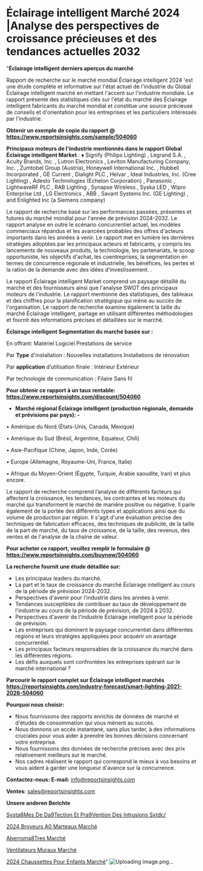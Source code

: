 # Éclairage intelligent Marché 2024 |Analyse des perspectives de croissance précieuses et des tendances actuelles 2032

"<strong>Éclairage intelligent derniers aperçus du marché</strong>

Rapport de recherche sur le marché mondial Éclairage intelligent 2024 'est une étude complète et informative sur l'état actuel de l'industrie du Global Éclairage intelligent marché en mettant l'accent sur l'industrie mondiale. Le rapport présente des statistiques clés sur l'état du marché des Éclairage intelligent fabricants du marché mondial et constitue une source précieuse de conseils et d'orientation pour les entreprises et les particuliers intéressés par l'industrie.

<strong>Obtenir un exemple de copie du rapport @ <a href=https://www.reportsinsights.com/sample/504060>https://www.reportsinsights.com/sample/504060</a></strong>

<strong>Principaux moteurs de l'industrie mentionnés dans le rapport Global Éclairage intelligent Market</strong> :
♦ Signify (Philips Lighting) , Legrand S.A. , Acuity Brands, Inc. , Lutron Electronics , Leviton Manufacturing Company, Inc. , Zumtobel Group (Austria), Honeywell International Inc. , Hubbell Incorporated , GE Current , Dialight PLC , Helvar , Ideal Industries, Inc. (Cree Lighting) , Adesto Technologies (Echelon Corporation) , Panasonic , LightwaveRF PLC , RAB Lighting , Synapse Wireless , Syska LED , Wipro Enterprise Ltd , LG Electronics , ABB , Savant Systems Inc. (GE Lighting) , and Enlighted Inc (a Siemens company)

Le rapport de recherche basé sur les performances passées, présentes et futures du marché mondial pour l'année de prévision 2024-2032. Le rapport analyse en outre le scénario concurrentiel actuel, les modèles commerciaux répandus et les avancées probables des offres d'acteurs importants dans les années à venir. Le rapport met en lumière les dernières stratégies adoptées par les principaux acteurs et fabricants, y compris les lancements de nouveaux produits, la technologie, les partenariats, le scoop opportuniste, les objectifs d'achat, les coentreprises, la segmentation en termes de concurrence régionale et industrielle, les bénéfices, les pertes et la ration de la demande avec des idées d'investissement. .

Le rapport Éclairage intelligent Market comprend un paysage détaillé du marché et des fournisseurs ainsi que l'analyse SWOT des principaux moteurs de l'industrie. Le rapport mentionne des statistiques, des tableaux et des chiffres pour la planification stratégique qui mène au succès de l'organisation. Le rapport de recherche examine également la taille du marché Éclairage intelligent, partage en utilisant différentes méthodologies et fournit des informations précises et détaillées sur le marché.

<strong>Éclairage intelligent Segmentation du marché basée sur :</strong>

En offrant:
Matériel
Logiciel
Prestations de service

Par <strong>Type</strong> d'installation :
Nouvelles installations
Installations de rénovation

Par <strong>application</strong> d’utilisation finale :
Intérieur
Extérieur

Par technologie de communication :
Filaire
Sans fil

<strong>Pour obtenir ce rapport à un taux rentable: <a href=https://www.reportsinsights.com/discount/504060>https://www.reportsinsights.com/discount/504060</a></strong>
<ul>
  <li><strong>Marché régional Éclairage intelligent (production régionale, demande et prévisions par pays): -</strong></li>
</ul>
• Amérique du Nord (États-Unis, Canada, Mexique)

• Amérique du Sud (Brésil, Argentine, Equateur, Chili)

• Asie-Pacifique (Chine, Japon, Inde, Corée)

• Europe (Allemagne, Royaume-Uni, France, Italie)

• Afrique du Moyen-Orient (Égypte, Turquie, Arabie saoudite, Iran) et plus encore.

Le rapport de recherche comprend l’analyse de différents facteurs qui affectent la croissance, les tendances, les contraintes et les moteurs du marché qui transforment le marché de manière positive ou négative. Il parle également de la portée des différents types et applications ainsi que du volume de production par région. Il s'agit d'une évaluation précise des techniques de fabrication efficaces, des techniques de publicité, de la taille de la part de marché, du taux de croissance, de la taille, des revenus, des ventes et de l'analyse de la chaîne de valeur.

<strong>Pour acheter ce rapport, veuillez remplir le formulaire @   <a href=https://www.reportsinsights.com/buynow/504060>https://www.reportsinsights.com/buynow/504060</a></strong>

<strong>La recherche fournit une étude détaillée sur:</strong>
<ul>
  <li>Les principaux leaders du marché.</li>
  <li>La part et le taux de croissance du marché Éclairage intelligent au cours de la période de prévision 2024-2032.</li>
  <li>Perspectives d'avenir pour l'industrie dans les années à venir.</li>
  <li>Tendances susceptibles de contribuer au taux de développement de l'industrie au cours de la période de prévision, de 2024 à 2032.</li>
  <li>Perspectives d'avenir de l'industrie Éclairage intelligent pour la période de prévision.</li>
  <li>Les entreprises qui dominent le paysage concurrentiel dans différentes régions et leurs stratégies appliquées pour acquérir un avantage concurrentiel.</li>
  <li>Les principaux facteurs responsables de la croissance du marché dans les différentes régions.</li>
  <li>Les défis auxquels sont confrontées les entreprises opérant sur le marché international ?</li>
</ul>

<strong>Parcourir le rapport complet sur Éclairage intelligent marchés <a href=https://reportsinsights.com/industry-forecast/smart-lighting-2021-2026-504060>https://reportsinsights.com/industry-forecast/smart-lighting-2021-2026-504060</a></strong>

<strong>Pourquoi nous choisir:</strong>
<ul>
  <li>Nous fournissons des rapports enrichis de données de marché et d'études de consommation qui vous mènent au succès.</li>
  <li>Nous donnons un accès instantané, sans plus tarder, à des informations cruciales pour vous aider à prendre les bonnes décisions concernant votre entreprise.</li>
  <li>Nous fournissons des données de recherche précises avec des prix relativement meilleurs sur le marché.</li>
  <li>Nos cadres réalisent le rapport qui correspond le mieux à vos besoins et vous aident à garder une longueur d'avance sur la concurrence.</li>
</ul>
<strong>Contactez-nous:
</strong><strong>E-mail:</strong> <a href=mailto:info@reportsinsights.com>info@reportsinsights.com</a>

<strong>Ventes</strong>: <a href=mailto:sales@reportsinsights.com>sales@reportsinsights.com</a>

<strong>Unsere anderen Berichte</strong>

<a href=https://www.linkedin.com/pulse/syst%C3%A8mes-de-d%C3%A9tection-et-pr%C3%A9vention-des-intrusions-sxtdc/>Systa8Mes De Da9Tection Et Pra9Vention Des Intrusions Sxtdc/</a>

<a href=https://www.linkedin.com/pulse/2024-broyeurs-%C3%A0-marteaux-march%C3%A9-partager-lanalyse-dvroc/>2024 Broyeurs A0 Marteaux Marché</a>

<a href=https://www.linkedin.com/pulse/aberrom%25C3%25A8tres-march%25C3%25A9-informations-bas%25C3%25A9es-sur-les-donn%25C3%25A9es>Aberroma8Tres Marché</a>

<a href=https://www.linkedin.com/pulse/ventilateurs-muraux-march%C3%A9-perspectives-de-lindustrie-04bdc/>Ventilateurs Muraux Marché</a>

<a href=https://www.linkedin.com/pulse/2024-chaussettes-pour-enfants-march%C3%A9-informations-dut8c/>2024 Chaussettes Pour Enfants Marché</a>"
![Uploading image.png…]()
